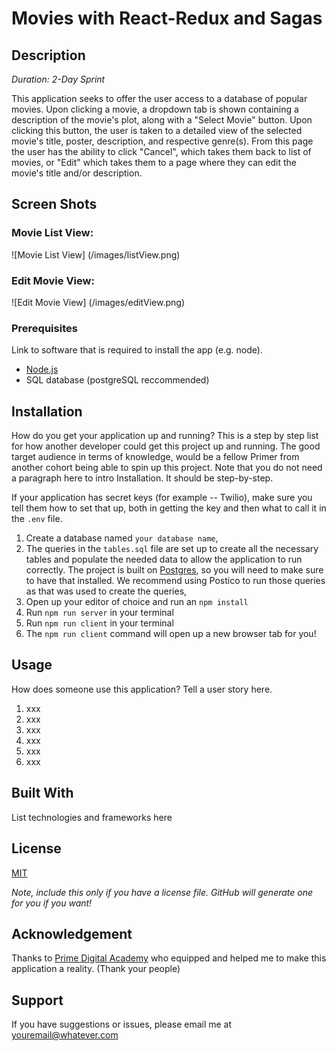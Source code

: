 # Movies with React-Redux and Sagas

## Description

_Duration: 2-Day Sprint_

This application seeks to offer the user access to a database of popular movies.  Upon clicking a movie, a dropdown tab is shown containing a description of the movie's plot, along with a "Select Movie" button.  Upon clicking this button, the user is taken to a detailed view of the selected movie's title, poster, description, and respective genre(s).  From this page the user has the ability to click "Cancel", which takes them back to list of movies, or "Edit" which takes them to a page where they can edit the movie's title and/or description.


## Screen Shots

### Movie List View:
![Movie List View] (/images/listView.png)

### Edit Movie View:
![Edit Movie View] (/images/editView.png)

### Prerequisites

Link to software that is required to install the app (e.g. node).

- [Node.js](https://nodejs.org/en/)
- SQL database (postgreSQL reccommended)

## Installation

How do you get your application up and running? This is a step by step list for how another developer could get this project up and running. The good target audience in terms of knowledge, would be a fellow Primer from another cohort being able to spin up this project. Note that you do not need a paragraph here to intro Installation. It should be step-by-step.

If your application has secret keys (for example --  Twilio), make sure you tell them how to set that up, both in getting the key and then what to call it in the `.env` file.

1. Create a database named `your database name`,
2. The queries in the `tables.sql` file are set up to create all the necessary tables and populate the needed data to allow the application to run correctly. The project is built on [Postgres](https://www.postgresql.org/download/), so you will need to make sure to have that installed. We recommend using Postico to run those queries as that was used to create the queries, 
3. Open up your editor of choice and run an `npm install`
4. Run `npm run server` in your terminal
5. Run `npm run client` in your terminal
6. The `npm run client` command will open up a new browser tab for you!

## Usage
How does someone use this application? Tell a user story here.

1. xxx
2. xxx
3. xxx
4. xxx
5. xxx
6. xxx


## Built With

List technologies and frameworks here

## License
[MIT](https://choosealicense.com/licenses/mit/)

_Note, include this only if you have a license file. GitHub will generate one for you if you want!_

## Acknowledgement
Thanks to [Prime Digital Academy](www.primeacademy.io) who equipped and helped me to make this application a reality. (Thank your people)

## Support
If you have suggestions or issues, please email me at [youremail@whatever.com](www.google.com)